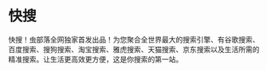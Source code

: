 # 快搜

快搜！虫部落全网独家首发出品！为您聚合全世界最大的搜索引擎、有谷歌搜索、百度搜索、搜狗搜索、淘宝搜索、雅虎搜索、天猫搜索、京东搜索以及生活所需的精准搜索。让生活更高效更方便，这是你搜索的第一站。
